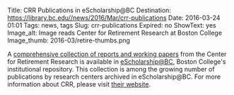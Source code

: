Title: CRR Publications in eScholarship@BC
Destination: https://library.bc.edu//news/2016/Mar/crr-publications
Date: 2016-03-24 01:01 
Tags: news, tags 
Slug: crr-publications
Expired: no
ShowText: yes
Image_alt: Image reads Center for Retirement Research at Boston College
Image_thumb: 2016-03/retire-thumbs.png

A <a href="http://dlib.bc.edu/crr" target="_blank">comprehensive collection of reports and working papers</a> from the Center for Retirement Research is available in <a href="http://escholarship.bc.edu/" target="_blank">eScholarship@BC</a>, Boston College's institutional repository. This collection is among the growing number of publications by research centers archived in eScholarship@BC. For more information about CRR, please visit <a href="http://crr.bc.edu/" target="_blank">their website</a>.


